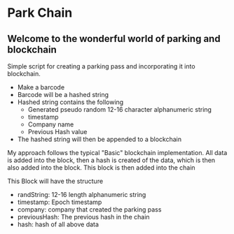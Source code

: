 # Park Chain

## Welcome to the wonderful world of parking and blockchain

Simple script for creating a parking pass and incorporating it into blockchain.

-   Make a barcode
-   Barcode will be a hashed string
-   Hashed string contains the following
    -   Generated pseudo random 12-16 character alphanumeric string
    -   timestamp
    -   Company name
    -   Previous Hash value
-   The hashed string will then be appended to a blockchain

My approach follows the typical "Basic" blockchain implementation. All data is added into the block, then a hash is created of the data, which is then also added into the block. This block is then added into the chain

This Block will have the structure

-   randString: 12-16 length alphanumeric string
-   timestamp: Epoch timestamp
-   company: company that created the parking pass
-   previousHash: The previous hash in the chain
-   hash: hash of all above data
